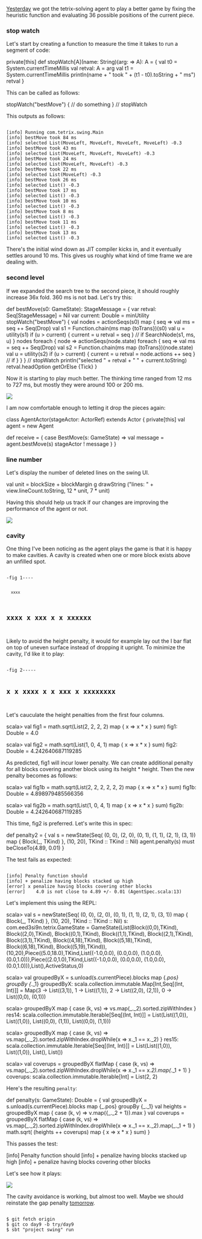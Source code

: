   [day8]: http://eed3si9n.com/tetrix-in-scala-day8

[Yesterday][day8] we got the tetrix-solving agent to play a better game by fixing the heuristic function and evaluating 36 possible positions of the current piece.

### stop watch

Let's start by creating a function to measure the time it takes to run a segment of code:

<scala>
  private[this] def stopWatch[A](name: String)(arg: => A): A = {
    val t0 = System.currentTimeMillis
    val retval: A = arg
    val t1 = System.currentTimeMillis
    println(name + " took " + (t1 - t0).toString + " ms")
    retval
  }
</scala>

This can be called as follows:

<scala>
    stopWatch("bestMove") {
      // do something
    } // stopWatch
</scala>

This outputs as follows:

<code>
[info] Running com.tetrix.swing.Main 
[info] bestMove took 84 ms
[info] selected List(MoveLeft, MoveLeft, MoveLeft, MoveLeft) -0.3
[info] bestMove took 43 ms
[info] selected List(MoveLeft, MoveLeft, MoveLeft) -0.3
[info] bestMove took 24 ms
[info] selected List(MoveLeft, MoveLeft) -0.3
[info] bestMove took 22 ms
[info] selected List(MoveLeft) -0.3
[info] bestMove took 26 ms
[info] selected List() -0.3
[info] bestMove took 17 ms
[info] selected List() -0.3
[info] bestMove took 10 ms
[info] selected List() -0.3
[info] bestMove took 8 ms
[info] selected List() -0.3
[info] bestMove took 11 ms
[info] selected List() -0.3
[info] bestMove took 13 ms
[info] selected List() -0.3
</code>

There's the initial wind down as JIT compiler kicks in, and it eventually settles around 10 ms. This gives us roughly what kind of time frame we are dealing with.

### second level

If we expanded the search tree to the second piece, it should roughly increase 36x fold. 360 ms is not bad. Let's try this:

<scala>
  def bestMove(s0: GameState): StageMessage = {
    var retval: Seq[StageMessage] = Nil 
    var current: Double = minUtility
    stopWatch("bestMove") {
      val nodes = actionSeqs(s0) map { seq =>
        val ms = seq ++ Seq(Drop)
        val s1 = Function.chain(ms map {toTrans})(s0)
        val u = utility(s1)
        if (u > current) {
          current = u
          retval = seq
        } // if
        SearchNode(s1, ms, u)
      }
      nodes foreach { node =>
        actionSeqs(node.state) foreach { seq =>
          val ms = seq ++ Seq(Drop)
          val s2 = Function.chain(ms map {toTrans})(node.state)
          val u = utility(s2)
          if (u > current) {
            current = u
            retval = node.actions ++ seq
          } // if
        }
      }
    } // stopWatch
    println("selected " + retval + " " + current.toString)
    retval.headOption getOrElse {Tick}
  }
</scala>

Now it is starting to play much better. The thinking time ranged from 12 ms to 727 ms, but mostly they were around 100 or 200 ms.

<img src="/images/tetrix-in-scala-day9.png"/>

I am now comfortable enough to letting it drop the pieces again:

<scala>
class AgentActor(stageActor: ActorRef) extends Actor {
  private[this] val agent = new Agent

  def receive = {
    case BestMove(s: GameState) =>
      val message = agent.bestMove(s)
      stageActor ! message
  }
}
</scala>

### line number

Let's display the number of deleted lines on the swing UI.

<scala>
    val unit = blockSize + blockMargin
    g drawString ("lines: " + view.lineCount.toString, 12 * unit, 7 * unit)
</scala>

Having this should help us track if our changes are improving the performance of the agent or not.

<img src="/images/tetrix-in-scala-day9b.png"/>

### cavity

One thing I've been noticing as the agent plays the game is that it is happy to make cavities. A cavity is created when one or more block exists above an unfilled spot. 

<code>
-fig 1----


      xxxx
xxxx x xxx 
x x xxxxxx 
----------
</code>

Likely to avoid the height penalty, it would for example lay out the I bar flat on top of uneven surface instead of dropping it upright. To minimize the cavity, I'd like it to play:

<code>
-fig 2-----

   x 
   x  xxxx
   x x xxx 
x xxxxxxxx 
----------
</code>

Let's cauculate the height penalties from the first four columns.

<scala>
scala> val fig1 = math.sqrt(List(2, 2, 2, 2) map { x => x * x } sum)
fig1: Double = 4.0

scala> val fig2 = math.sqrt(List(1, 0, 4, 1) map { x => x * x } sum)
fig2: Double = 4.242640687119285
</scala>

As predicted, fig1 will incur lower penalty. We can create additional penalty for all blocks covering another block using its height * height. Then the new penalty becomes as follows:

<scala>
scala> val fig1b = math.sqrt(List(2, 2, 2, 2, 2, 2) map { x => x * x } sum)
fig1b: Double = 4.898979485566356

scala> val fig2b = math.sqrt(List(1, 0, 4, 1) map { x => x * x } sum)
fig2b: Double = 4.242640687119285
</scala>

This time, fig2 is preferred. Let's write this in spec:

<scala>
  def penalty2 = {
    val s = newState(Seq(
      (0, 0), (2, 0), (0, 1), (1, 1), (2, 1), (3, 1))
      map { Block(_, TKind) }, (10, 20), TKind :: TKind :: Nil)
    agent.penalty(s) must beCloseTo(4.89, 0.01) 
  }
</scala>

The test fails as expected:

<code>
[info] Penalty function should
[info] + penalize having blocks stacked up high
[error] x penalize having blocks covering other blocks
[error]    4.0 is not close to 4.89 +/- 0.01 (AgentSpec.scala:13)
</code>

Let's implement this using the REPL:

<scala>
scala>     val s = newState(Seq(
             (0, 0), (2, 0), (0, 1), (1, 1), (2, 1), (3, 1))
             map { Block(_, TKind) }, (10, 20), TKind :: TKind :: Nil)
s: com.eed3si9n.tetrix.GameState = GameState(List(Block((0,0),TKind), Block((2,0),TKind), Block((0,1),TKind), Block((1,1),TKind), Block((2,1),TKind), Block((3,1),TKind), Block((4,18),TKind), Block((5,18),TKind), Block((6,18),TKind), Block((5,19),TKind)),(10,20),Piece((5.0,18.0),TKind,List((-1.0,0.0), (0.0,0.0), (1.0,0.0), (0.0,1.0))),Piece((2.0,1.0),TKind,List((-1.0,0.0), (0.0,0.0), (1.0,0.0), (0.0,1.0))),List(),ActiveStatus,0)

scala> val groupedByX = s.unload(s.currentPiece).blocks map {_.pos} groupBy {_._1}
groupedByX: scala.collection.immutable.Map[Int,Seq[(Int, Int)]] = Map(3 -> List((3,1)), 1 -> List((1,1)), 2 -> List((2,0), (2,1)), 0 -> List((0,0), (0,1)))

scala> groupedByX map { case (k, vs) => vs.map(_._2).sorted.zipWithIndex }
res14: scala.collection.immutable.Iterable[Seq[(Int, Int)]] = List(List((1,0)), List((1,0)), List((0,0), (1,1)), List((0,0), (1,1)))

scala> groupedByX map { case (k, vs) => vs.map(_._2).sorted.zipWithIndex.dropWhile(x => x._1 == x._2) }
res15: scala.collection.immutable.Iterable[Seq[(Int, Int)]] = List(List((1,0)), List((1,0)), List(), List())

scala> val coverups = groupedByX flatMap { case (k, vs) => vs.map(_._2).sorted.zipWithIndex.dropWhile(x => x._1 == x._2).map(_._1 + 1) }
coverups: scala.collection.immutable.Iterable[Int] = List(2, 2)
</scala>

Here's the resulting `penalty`:

<scala>
  def penalty(s: GameState): Double = {
    val groupedByX = s.unload(s.currentPiece).blocks map {_.pos} groupBy {_._1}
    val heights = groupedByX map { case (k, v) => v.map({_._2 + 1}).max }
    val coverups = groupedByX flatMap { case (k, vs) => 
      vs.map(_._2).sorted.zipWithIndex.dropWhile(x => x._1 == x._2).map(_._1 + 1) }
    math.sqrt( (heights ++ coverups) map { x => x * x } sum)
  }
</scala>

This passes the test:

<scala>
[info] Penalty function should
[info] + penalize having blocks stacked up high
[info] + penalize having blocks covering other blocks
</scala>

Let's see how it plays:

<img src="/images/tetrix-in-scala-day9c.png"/>

The cavity avoidance is working, but almost too well. Maybe we should reinstate the gap penalty [tomorrow](http://eed3si9n.com/tetrix-in-scala-day10).

<code>
$ git fetch origin
$ git co day9 -b try/day9
$ sbt "project swing" run
</code>
